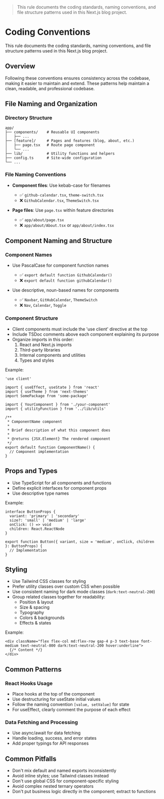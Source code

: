<!-- Generated from cursor rule 'coding-conventions' -->

> This rule documents the coding standards, naming conventions, and file structure patterns used in this Next.js blog project.

# Coding Conventions

This rule documents the coding standards, naming conventions, and file structure patterns used in this Next.js blog project.

## Overview

Following these conventions ensures consistency across the codebase, making it easier to maintain and extend. These patterns help maintain a clean, readable, and professional codebase.

## File Naming and Organization

### Directory Structure

```
app/
├── components/    # Reusable UI components
│   ├── ...
├── [feature]/     # Pages and features (blog, about, etc.)
│   ├── page.tsx   # Route page component
│   └── ...
├── lib/           # Utility functions and helpers
├── config.ts      # Site-wide configuration
└── ...
```

### File Naming Conventions

- **Component files**: Use kebab-case for filenames
  - ✅ `github-calendar.tsx`, `theme-switch.tsx`
  - ❌ `GithubCalendar.tsx`, `ThemeSwitch.tsx`

- **Page files**: Use `page.tsx` within feature directories
  - ✅ `app/about/page.tsx`
  - ❌ `app/about/About.tsx` or `app/about/index.tsx`

## Component Naming and Structure

### Component Names

- Use PascalCase for component function names
  - ✅ `export default function GithubCalendar()`
  - ❌ `export default function githubCalendar()`

- Use descriptive, noun-based names for components
  - ✅ `Navbar`, `GitHubCalendar`, `ThemeSwitch`
  - ❌ `Nav`, `Calendar`, `Toggle`

### Component Structure

- Client components must include the 'use client' directive at the top
- Include TSDoc comments above each component explaining its purpose
- Organize imports in this order:
  1. React and Next.js imports
  2. Third-party libraries
  3. Internal components and utilities
  4. Types and styles

Example:

```tsx
'use client'

import { useEffect, useState } from 'react'
import { useTheme } from 'next-themes'
import SomePackage from 'some-package'

import { YourComponent } from './your-component'
import { utilityFunction } from '../lib/utils'

/**
 * ComponentName component
 *
 * Brief description of what this component does
 *
 * @returns {JSX.Element} The rendered component
 */
export default function ComponentName() {
  // Component implementation
}
```

## Props and Types

- Use TypeScript for all components and functions
- Define explicit interfaces for component props
- Use descriptive type names

Example:

```tsx
interface ButtonProps {
  variant: 'primary' | 'secondary'
  size?: 'small' | 'medium' | 'large'
  onClick: () => void
  children: React.ReactNode
}

export function Button({ variant, size = 'medium', onClick, children }: ButtonProps) {
  // Implementation
}
```

## Styling

- Use Tailwind CSS classes for styling
- Prefer utility classes over custom CSS when possible
- Use consistent naming for dark mode classes (`dark:text-neutral-200`)
- Group related classes together for readability:
  - Position & layout
  - Size & spacing
  - Typography
  - Colors & backgrounds
  - Effects & states

Example:

```tsx
<div className="flex flex-col md:flex-row gap-4 p-3 text-base font-medium text-neutral-800 dark:text-neutral-200 hover:underline">
  {/* Content */}
</div>
```

## Common Patterns

### React Hooks Usage

- Place hooks at the top of the component
- Use destructuring for useState initial values
- Follow the naming convention `[value, setValue]` for state
- For useEffect, clearly comment the purpose of each effect

### Data Fetching and Processing

- Use async/await for data fetching
- Handle loading, success, and error states
- Add proper typings for API responses

## Common Pitfalls

- Don't mix default and named exports inconsistently
- Avoid inline styles; use Tailwind classes instead
- Don't use global CSS for component-specific styling
- Avoid complex nested ternary operators
- Don't put business logic directly in the component; extract to functions
